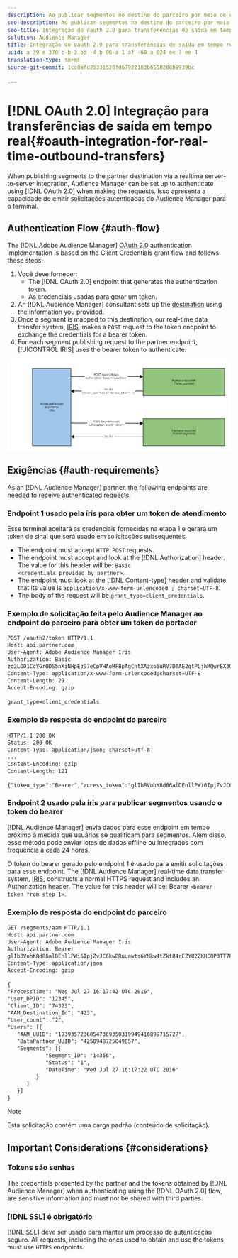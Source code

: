 ```yaml
---
description: Ao publicar segmentos no destino do parceiro por meio de uma integração de servidor a servidor em tempo real, o Audience Manager pode ser configurado para autenticação usando oauth 2.0 ao fazer as solicitações. Isso apresenta a capacidade de emitir solicitações autenticadas do Audience Manager para o terminal.
seo-description: Ao publicar segmentos no destino do parceiro por meio de uma integração de servidor a servidor em tempo real, o Audience Manager pode ser configurado para autenticação usando oauth 2.0 ao fazer as solicitações. Isso apresenta a capacidade de emitir solicitações autenticadas do Audience Manager para o terminal.
seo-title: Integração do oauth 2.0 para transferências de saída em tempo real
solution: Audience Manager
title: Integração do oauth 2.0 para transferências de saída em tempo real
uuid: a 39 e 370 c-b 3 bd -4 b 06-a 1 af -60 a 024 ee 7 ee 4
translation-type: tm+mt
source-git-commit: 1cc8afd25331528fd67922183b6550288b9939bc

---
```



# [!DNL OAuth 2.0] Integração para transferências de saída em tempo real{#oauth-integration-for-real-time-outbound-transfers}

When publishing segments to the partner destination via a realtime server-to-server integration, Audience Manager can be set up to authenticate using [!DNL OAuth 2.0] when making the requests. Isso apresenta a capacidade de emitir solicitações autenticadas do Audience Manager para o terminal.

## Authentication Flow {#auth-flow}

The [!DNL Adobe Audience Manager] [OAuth 2.0](https://tools.ietf.org/html/rfc6749#section-4.4) authentication implementation is based on the Client Credentials grant flow and follows these steps:

1. Você deve fornecer:
   * The [!DNL OAuth 2.0] endpoint that generates the authentication token.
   * As credenciais usadas para gerar um token.
1. An [!DNL Audience Manager] consultant sets up the [destination](../../../features/destinations/destinations.md) using the information you provided.
1. Once a segment is mapped to this destination, our real-time data transfer system, [IRIS](../../../reference/system-components/components-data-action.md#iris), makes a `POST` request to the token endpoint to exchange the credentials for a bearer token.
1. For each segment publishing request to the partner endpoint, [!UICONTROL IRIS] uses the bearer token to authenticate.

![](assets/oauth2-iris.png)

## Exigências {#auth-requirements}

As an [!DNL Audience Manager] partner, the following endpoints are needed to receive authenticated requests:

### Endpoint 1 usado pela íris para obter um token de atendimento

Esse terminal aceitará as credenciais fornecidas na etapa 1 e gerará um token de sinal que será usado em solicitações subsequentes.

* The endpoint must accept `HTTP POST` requests.
* The endpoint must accept and look at the [!DNL Authorization] header. The value for this header will be: `Basic <credentials_provided_by_partner>`.
* The endpoint must look at the [!DNL Content-type] header and validate that its value is `application/x-www-form-urlencoded ; charset=UTF-8`.
* The body of the request will be `grant_type=client_credentials`.

### Exemplo de solicitação feita pelo Audience Manager ao endpoint do parceiro para obter um token de portador

```
POST /oauth2/token HTTP/1.1
Host: api.partner.com
User-Agent: Adobe Audience Manager Iris
Authorization: Basic zq2LOO1CcYGrODS5nXiNHpEz97eCpVHAoMF8pAgCntXAzxp5uRV7DTAE2qtPLjhMQwrEX3O6MHV4S
Content-Type: application/x-www-form-urlencoded;charset=UTF-8
Content-Length: 29
Accept-Encoding: gzip
  
grant_type=client_credentials
```

### Exemplo de resposta do endpoint do parceiro

```
HTTP/1.1 200 OK
Status: 200 OK
Content-Type: application/json; charset=utf-8
...
Content-Encoding: gzip
Content-Length: 121
  
{"token_type":"Bearer","access_token":"glIbBVohK8d86alDEnllPWi6IpjZvJC6kwBRuuawts6YMkw4tZkt84rEZYU2ZKHCQP3TT7PnzCQPI0yY"}
```

### Endpoint 2 usado pela íris para publicar segmentos usando o token do bearer

[!DNL Audience Manager] envia dados para esse endpoint em tempo próximo à medida que usuários se qualificam para segmentos. Além disso, esse método pode enviar lotes de dados offline ou integrados com frequência a cada 24 horas.

O token do bearer gerado pelo endpoint 1 é usado para emitir solicitações para esse endpoint. The [!DNL Audience Manager] real-time data transfer system, [IRIS](../../../reference/system-components/components-data-action.md#iris), constructs a normal HTTPS request and includes an Authorization header. The value for this header will be: Bearer `<bearer token from step 1>`.

### Exemplo de resposta do endpoint do parceiro

```
GET /segments/aam HTTP/1.1
Host: api.partner.com
User-Agent: Adobe Audience Manager Iris
Authorization: Bearer glIbBVohK8d86alDEnllPWi6IpjZvJC6kwBRuuawts6YMkw4tZkt84rEZYU2ZKHCQP3TT7PnzCQPI0yY
Content-Type: application/json
Accept-Encoding: gzip
   
{
"ProcessTime": "Wed Jul 27 16:17:42 UTC 2016",
"User_DPID": "12345",
"Client_ID": "74323",
"AAM_Destination_Id": "423",
"User_count": "2",
"Users": [{
   "AAM_UUID": "19393572368547369350319949416899715727",
   "DataPartner_UUID": "4250948725049857",
   "Segments": [{
            "Segment_ID": "14356",
            "Status": "1",
            "DateTime": "Wed Jul 27 16:17:22 UTC 2016"
         }
      ]
   }]
}
```

>[!NOTE]
>
>Esta solicitação contém uma carga padrão (conteúdo de solicitação).

## Important Considerations {#considerations}

### Tokens são senhas

The credentials presented by the partner and the tokens obtained by [!DNL Audience Manager] when authenticating using the [!DNL OAuth 2.0] flow, are sensitive information and must not be shared with third parties.

### [!DNL SSL] é obrigatório

[!DNL SSL] deve ser usado para manter um processo de autenticação seguro. All requests, including the ones used to obtain and use the tokens must use `HTTPS` endpoints.